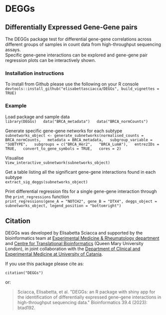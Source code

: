 # DEGGs
## Differentially Expressed Gene-Gene pairs
The DEGGs package test for differential gene-gene correlations across different groups of samples in count data from high-throughput 
sequencing assays.  
Specific gene-gene interactions can be explored and gene-gene pair regression plots can be interactively shown.   

### Installation instructions 
To install from Github please use the following on your R console  
`devtools::install_github("elisabettasciacca/DEGGs", build_vignettes = TRUE)`

### Example  
Load package and sample data   
`library(DEGGs)  
data("BRCA_metadata")  
data("BRCA_normCounts")`  

Generate specific gene-gene networks for each subtype  
`subnetworks_object <- generate_subnetworks(normalised_counts = BRCA_normCounts,  
                                           metadata = BRCA_metadata,  
                                           subgroup_variable = "SUBTYPE",  
                                           subgroups = c("BRCA_Her2",  
                                                         "BRCA_LumA"),  
                                           entrezIDs = TRUE,  
                                           convert_to_gene_symbols = TRUE,  
                                           cores = 2)` 
  
Visualise  
`View_interactive_subnetwork(subnetworks_object)`  
  
Get a table listing all the significant gene-gene interactions found in each subtype  
`extract_sig_deggs(subnetworks_object)`  
   
Print differential regression fits for a single gene-gene interaction through the `print_regressions` function  
`print_regressions(gene_A = "NOTCH2", gene_B = "DTX4",
                  deggs_object = subnetworks_object,
                  legend_position = "bottomright")`
                  
## Citation

DEGGs was developed by Elisabetta Sciacca and supported by the bioinformatics team at 
[Experimental Medicine & Rheumatology department](https://www.qmul.ac.uk/whri/emr/) 
and [Centre for Translational Bioinformatics](https://www.qmul.ac.uk/c4tb/) (Queen Mary University London), in joint collaboration with the 
[Department of Clinical and Experimental Medicine at University of Catania](https://www.medclin.unict.it/en). 


If you use this package please cite as: 

```{r}
citation("DEGGs")
```

or:

> Sciacca, Elisabetta, et al. "DEGGs: an R package with shiny app for the identification of differentially expressed gene–gene interactions in high-throughput sequencing data." Bioinformatics 39.4 (2023): btad192.
